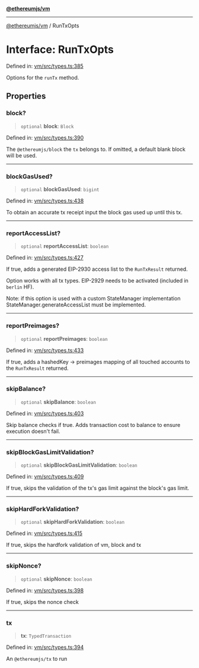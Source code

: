 [**@ethereumjs/vm**](../README.md)

***

[@ethereumjs/vm](../README.md) / RunTxOpts

# Interface: RunTxOpts

Defined in: [vm/src/types.ts:385](https://github.com/Dargon789/ethereumjs-monorepo/blob/master/packages/vm/src/types.ts#L385)

Options for the `runTx` method.

## Properties

### block?

> `optional` **block**: `Block`

Defined in: [vm/src/types.ts:390](https://github.com/Dargon789/ethereumjs-monorepo/blob/master/packages/vm/src/types.ts#L390)

The `@ethereumjs/block` the `tx` belongs to.
If omitted, a default blank block will be used.

***

### blockGasUsed?

> `optional` **blockGasUsed**: `bigint`

Defined in: [vm/src/types.ts:438](https://github.com/Dargon789/ethereumjs-monorepo/blob/master/packages/vm/src/types.ts#L438)

To obtain an accurate tx receipt input the block gas used up until this tx.

***

### reportAccessList?

> `optional` **reportAccessList**: `boolean`

Defined in: [vm/src/types.ts:427](https://github.com/Dargon789/ethereumjs-monorepo/blob/master/packages/vm/src/types.ts#L427)

If true, adds a generated EIP-2930 access list
to the `RunTxResult` returned.

Option works with all tx types. EIP-2929 needs to
be activated (included in `berlin` HF).

Note: if this option is used with a custom StateManager implementation
StateManager.generateAccessList must be implemented.

***

### reportPreimages?

> `optional` **reportPreimages**: `boolean`

Defined in: [vm/src/types.ts:433](https://github.com/Dargon789/ethereumjs-monorepo/blob/master/packages/vm/src/types.ts#L433)

If true, adds a hashedKey -> preimages mapping of all touched accounts
to the `RunTxResult` returned.

***

### skipBalance?

> `optional` **skipBalance**: `boolean`

Defined in: [vm/src/types.ts:403](https://github.com/Dargon789/ethereumjs-monorepo/blob/master/packages/vm/src/types.ts#L403)

Skip balance checks if true. Adds transaction cost to balance to ensure execution doesn't fail.

***

### skipBlockGasLimitValidation?

> `optional` **skipBlockGasLimitValidation**: `boolean`

Defined in: [vm/src/types.ts:409](https://github.com/Dargon789/ethereumjs-monorepo/blob/master/packages/vm/src/types.ts#L409)

If true, skips the validation of the tx's gas limit
against the block's gas limit.

***

### skipHardForkValidation?

> `optional` **skipHardForkValidation**: `boolean`

Defined in: [vm/src/types.ts:415](https://github.com/Dargon789/ethereumjs-monorepo/blob/master/packages/vm/src/types.ts#L415)

If true, skips the hardfork validation of vm, block
and tx

***

### skipNonce?

> `optional` **skipNonce**: `boolean`

Defined in: [vm/src/types.ts:398](https://github.com/Dargon789/ethereumjs-monorepo/blob/master/packages/vm/src/types.ts#L398)

If true, skips the nonce check

***

### tx

> **tx**: `TypedTransaction`

Defined in: [vm/src/types.ts:394](https://github.com/Dargon789/ethereumjs-monorepo/blob/master/packages/vm/src/types.ts#L394)

An `@ethereumjs/tx` to run
